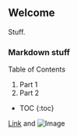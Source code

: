 ## Welcome

Stuff.

### Markdown stuff

Table of Contents

1. Part 1
2. Part 2
* TOC
{:toc}


[Link](url) and ![Image](src)


